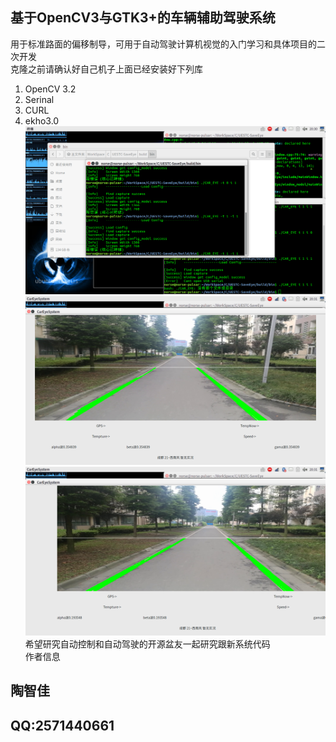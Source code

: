 ## 基于OpenCV3与GTK3+的车辆辅助驾驶系统
用于标准路面的偏移制导，可用于自动驾驶计算机视觉的入门学习和具体项目的二次开发  
克隆之前请确认好自己机子上面已经安装好下列库  
1. OpenCV 3.2
2. Serinal
3. CURL
4. ekho3.0 
![](./1.png)  
![](./2.png)  
![](./3.png)  
希望研究自动控制和自动驾驶的开源盆友一起研究跟新系统代码  
作者信息    
## 陶智佳
## QQ:2571440661
